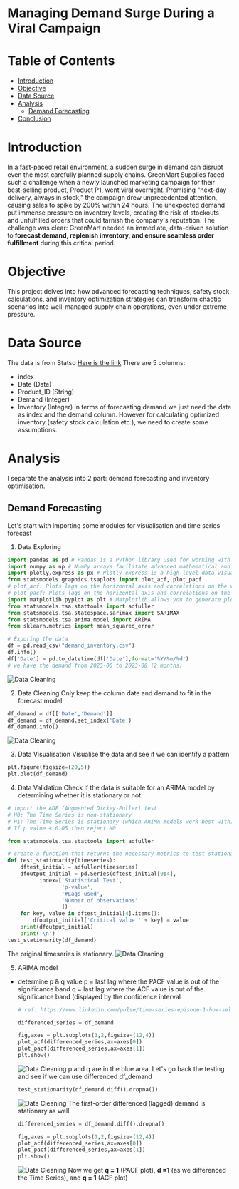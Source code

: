 # Managing Demand Surge During a Viral Campaign

# Table of Contents
- [Introduction](#Introduction)
- [Objective](#Objective)
- [Data Source](#Data-Source)
- [Analysis](#Analysis)
  - [Demand Forecasting](#Demand-Forecasting)
- [Conclusion](#Conclusion)

# Introduction
In a fast-paced retail environment, a sudden surge in demand can disrupt even the most carefully planned supply chains. GreenMart Supplies faced such a challenge when a newly launched marketing campaign for their best-selling product, Product P1, went viral overnight. Promising "next-day delivery, always in stock," the campaign drew unprecedented attention, causing sales to spike by 200% within 24 hours.
The unexpected demand put immense pressure on inventory levels, creating the risk of stockouts and unfulfilled orders that could tarnish the company's reputation. The challenge was clear: GreenMart needed an immediate, data-driven solution to **forecast demand, replenish inventory, and ensure seamless order fulfillment** during this critical period.

# Objective
This project delves into how advanced forecasting techniques, safety stock calculations, and inventory optimization strategies can transform chaotic scenarios into well-managed supply chain operations, even under extreme pressure.

# Data Source
The data is from Statso [Here is the link]([https://github.com/your-repo-link](https://statso.io/inventory-optimization-case-study/))
There are 5 columns:
- index
- Date (Date)
- Product_ID (String)
- Demand (Integer)
- Inventory (Integer)
in terms of forecasting demand we just need the date as index and the demand column.
However for calculating optimized inventory (safety stock calculation etc.), we need to create some assumptions.

# Analysis

I separate the analysis into 2 part: demand forecasting and inventory optimisation.

## Demand Forecasting

Let's start with importing some modules for visualisation and time series forecast

1. Data Exploring
```python
import pandas as pd # Pandas is a Python library used for working with data sets. It has functions for analyzing, cleaning, exploring, and manipulating data.
import numpy as np # NumPy arrays facilitate advanced mathematical and other types of operations on large numbers of data
import plotly.express as px # Plotly express is a high-level data visualization package that allows you to create interactive plots with very little code
from statsmodels.graphics.tsaplots import plot_acf, plot_pacf
# plot_acf: Plots lags on the horizontal axis and correlations on the vertical axis 
# plot_pacf: Plots lags on the horizontal axis and correlations on the vertical axis. It also allows you to specify the calculation method, such as Yule Walker, Levinson-Durbin recursion, or regression of time series on lags
import matplotlib.pyplot as plt # Matplotlib allows you to generate plots, histograms, bar charts, scatter plots, etc
from statsmodels.tsa.stattools import adfuller
from statsmodels.tsa.statespace.sarimax import SARIMAX
from statsmodels.tsa.arima.model import ARIMA
from sklearn.metrics import mean_squared_error

# Exporing the data
df = pd.read_csv("demand_inventory.csv")
df.info()
df['Date'] = pd.to_datetime(df['Date'],format='%Y/%m/%d')
# we have the demand from 2023-06 to 2023-08 (2 months)

```
![Data Cleaning](assets/images/1.png)

2. Data Cleaning
Only keep the column date and demand to fit in the forecast model
```python
df_demand = df[['Date','Demand']]
df_demand = df_demand.set_index('Date')
df_demand.info()
```
![Data Cleaning](assets/images/2.png)

3. Data Visualisation
Visualise the data and see if we can identify a pattern
```python
plt.figure(figsize=(20,5))
plt.plot(df_demand)
```

4. Data Validation
Check if the data is suitable for an ARIMA model by determining whether it is stationary or not.

```python
# import the ADF (Augmented Dickey-Fuller) test
# H0: The Time Series is non-stationary
# H1: The Time Series is stationary (which ARIMA models work best with)
# If p value < 0.05 then reject H0

from statsmodels.tsa.stattools import adfuller

# create a function that returns the necessary metrics to test stationarity
def test_stationarity(timeseries):
    dftest_initial = adfuller(timeseries)
    dfoutput_initial = pd.Series(dftest_initial[0:4], 
          index=['Statistical Test', 
                 'p-value', 
                 '#Lags used', 
                 'Number of observations'
                 ])
    for key, value in dftest_initial[4].items():
        dfoutput_initial['Critical value ' + key] = value
    print(dfoutput_initial)
    print('\n')
test_stationarity(df_demand)
```
The original timeseries is stationary.
![Data Cleaning](assets/images/3.png)

5. ARIMA model
  - determine p & q value
    p = last lag where the PACF value is out of the significance band
    q = last lag where the ACF value is out of the significance band (displayed by the confidence interval
    ```python
    # ref: https://www.linkedin.com/pulse/time-series-episode-1-how-select-correct-sarima-vasilis-kalyvas-jqcjf/
    
    differenced_series = df_demand
    
    fig,axes = plt.subplots(1,2,figsize=(12,4))
    plot_acf(differenced_series,ax=axes[0])
    plot_pacf(differenced_series,ax=axes[1])
    plt.show()
    ```
    ![Data Cleaning](assets/images/4.png)
    p and q are in the blue area. Let's go back the testing and see if we can use differenced df_demand
    ```python
    test_stationarity(df_demand.diff().dropna())
    ```
    ![Data Cleaning](assets/images/5.png)
    The first-order differenced (lagged) demand is stationary as well

    ```python
    differenced_series = df_demand.diff().dropna()
    
    fig,axes = plt.subplots(1,2,figsize=(12,4))
    plot_acf(differenced_series,ax=axes[0])
    plot_pacf(differenced_series,ax=axes[1])
    plt.show()
    
    ```
    ![Data Cleaning](assets/images/6.png)
    Now we get **q = 1** (PACF plot), **d =1** (as we differenced the Time Series), and **q = 1** (ACF plot)
